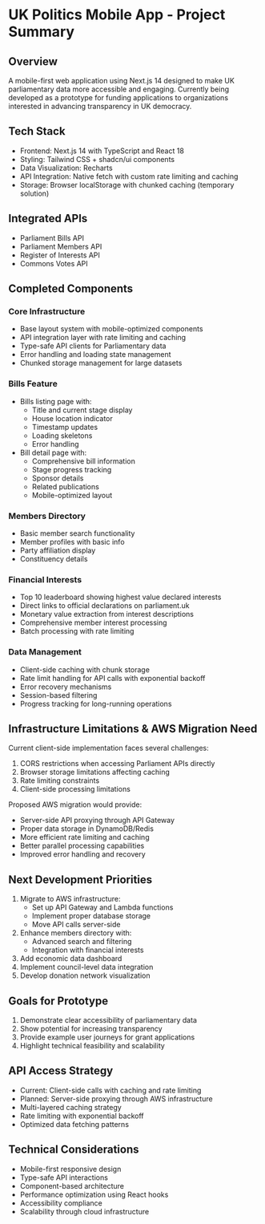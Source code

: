 # UK Politics Mobile App - Project Summary

## Overview
A mobile-first web application using Next.js 14 designed to make UK parliamentary data more accessible and engaging. Currently being developed as a prototype for funding applications to organizations interested in advancing transparency in UK democracy.

## Tech Stack
- Frontend: Next.js 14 with TypeScript and React 18
- Styling: Tailwind CSS + shadcn/ui components
- Data Visualization: Recharts
- API Integration: Native fetch with custom rate limiting and caching
- Storage: Browser localStorage with chunked caching (temporary solution)

## Integrated APIs
- Parliament Bills API
- Parliament Members API
- Register of Interests API
- Commons Votes API

## Completed Components

### Core Infrastructure
- Base layout system with mobile-optimized components
- API integration layer with rate limiting and caching
- Type-safe API clients for Parliamentary data
- Error handling and loading state management
- Chunked storage management for large datasets

### Bills Feature
- Bills listing page with:
  - Title and current stage display
  - House location indicator
  - Timestamp updates
  - Loading skeletons
  - Error handling
- Bill detail page with:
  - Comprehensive bill information
  - Stage progress tracking
  - Sponsor details
  - Related publications
  - Mobile-optimized layout

### Members Directory
- Basic member search functionality
- Member profiles with basic info
- Party affiliation display
- Constituency details

### Financial Interests
- Top 10 leaderboard showing highest value declared interests
- Direct links to official declarations on parliament.uk
- Monetary value extraction from interest descriptions
- Comprehensive member interest processing
- Batch processing with rate limiting

### Data Management
- Client-side caching with chunk storage
- Rate limit handling for API calls with exponential backoff
- Error recovery mechanisms
- Session-based filtering
- Progress tracking for long-running operations

## Infrastructure Limitations & AWS Migration Need
Current client-side implementation faces several challenges:
1. CORS restrictions when accessing Parliament APIs directly
2. Browser storage limitations affecting caching
3. Rate limiting constraints
4. Client-side processing limitations

Proposed AWS migration would provide:
- Server-side API proxying through API Gateway
- Proper data storage in DynamoDB/Redis
- More efficient rate limiting and caching
- Better parallel processing capabilities
- Improved error handling and recovery

## Next Development Priorities
1. Migrate to AWS infrastructure:
   - Set up API Gateway and Lambda functions
   - Implement proper database storage
   - Move API calls server-side
2. Enhance members directory with:
   - Advanced search and filtering
   - Integration with financial interests
3. Add economic data dashboard
4. Implement council-level data integration
5. Develop donation network visualization

## Goals for Prototype
1. Demonstrate clear accessibility of parliamentary data
2. Show potential for increasing transparency
3. Provide example user journeys for grant applications
4. Highlight technical feasibility and scalability

## API Access Strategy
- Current: Client-side calls with caching and rate limiting
- Planned: Server-side proxying through AWS infrastructure
- Multi-layered caching strategy
- Rate limiting with exponential backoff
- Optimized data fetching patterns

## Technical Considerations
- Mobile-first responsive design
- Type-safe API interactions
- Component-based architecture
- Performance optimization using React hooks
- Accessibility compliance
- Scalability through cloud infrastructure